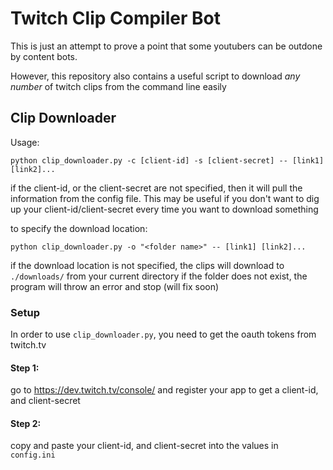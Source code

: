 # Twitch Clip Compiler Bot
This is just an attempt to prove a point that some youtubers can be outdone by content bots.

However, this repository also contains a useful script to download *any number* of twitch clips from the command line
easily

## Clip Downloader
Usage:

`python clip_downloader.py -c [client-id] -s [client-secret] -- [link1] [link2]...`

if the client-id, or the client-secret are not specified, then it will pull the information from the config file.
This may be useful if you don't want to dig up your client-id/client-secret every time you want to download something

to specify the download location:

`python clip_downloader.py -o "<folder name>" -- [link1] [link2]...`

if the download location is not specified, the clips will download to `./downloads/` from your current directory
if the folder does not exist, the program will throw an error and stop (will fix soon)

### Setup
In order to use `clip_downloader.py`, you need to get the oauth tokens from twitch.tv

#### Step 1:
go to https://dev.twitch.tv/console/ and register your app to get a client-id, and client-secret

#### Step 2:
copy and paste your client-id, and client-secret into the values in `config.ini`